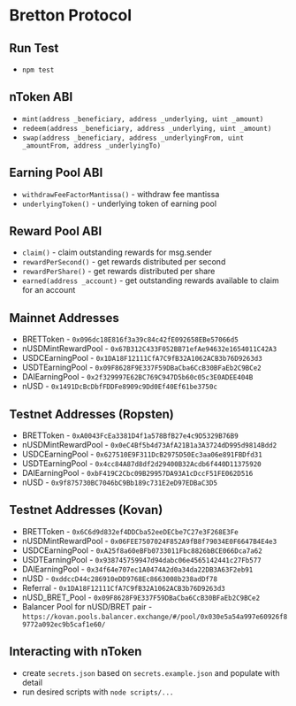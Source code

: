 # Bretton Protocol

## Run Test
- `npm test`

## nToken ABI
- `mint(address _beneficiary, address _underlying, uint _amount)`
- `redeem(address _beneficiary, address _underlying, uint _amount)`
- `swap(address _beneficiary, address _underlyingFrom, uint _amountFrom, address _underlyingTo)`

## Earning Pool ABI
- `withdrawFeeFactorMantissa()` - withdraw fee mantissa
- `underlyingToken()` - underlying token of earning pool

## Reward Pool ABI
- `claim()` - claim outstanding rewards for msg.sender
- `rewardPerSecond()` - get rewards distributed per second
- `rewardPerShare()` - get rewards distributed per share
- `earned(address _account)` - get outstanding rewards available to claim for an account

## Mainnet Addresses
- BRETToken - `0x096dc18E816f3a39c84c42fE092658EBe57066d5`
- nUSDMintRewardPool - `0x67B312C433F052BB71efAe94632e1654011C42A3`
- USDCEarningPool - `0x1DA18F12111CfA7C9fB32A1062ACB3b76D9263d3`
- USDTEarningPool - `0x09F8628F9E337F59DBaCba6CcB30BFaEb2C9BCe2`
- DAIEarningPool - `0x2f329997E62BC769C947D5b60c05c3E0ADEE404B`
- nUSD - `0x1491DcBcDbfFDDFe8909c9Dd0Ef40Ef61be3750c`

## Testnet Addresses (Ropsten)
- BRETToken - `0xA0043FcEa3381D4f1a578BfB27e4c9D5329B76B9`
- nUSDMintRewardPool - `0x0eC4Bf5b4d73AfA21B1a3A3724dD995d9814Bdd2`
- USDCEarningPool - `0x627510E9F311DcB2975D50Ec3aa06e891FBDfd31`
- USDTEarningPool - `0x4cc84A87d8df2d29400B32Acdb6f440D11375920`
- DAIEarningPool - `0xbF419C2Cbc09B29957DA93A1cDccF51FE062D516`
- nUSD - `0x9f875730BC7046bC9Bb189c731E2eD97EDBaC3D5`

## Testnet Addresses (Kovan)
- BRETToken - `0x6C6d9d832ef4DDCba52eeDECbe7C27e3F268E3Fe`
- nUSDMintRewardPool - `0x06FEE7507024F852A9fB8f79034E0F6647B4E4e3`
- USDCEarningPool - `0xA25f8a60eBFb0733011Fbc8826bBCE066Dca7a62`
- USDTEarningPool - `0x938745759947d94dabc06e4565142441c27Fb577`
- DAIEarningPool - `0x34f64e707ec1A0474A2d0a34da22DB3A63F2eb91`
- nUSD - `0xddccD44c286910eDD9768Ec8663008b238adDf78`
- Referral - `0x1DA18F12111CfA7C9fB32A1062ACB3b76D9263d3`
- nUSD_BRET_Pool - `0x09F8628F9E337F59DBaCba6CcB30BFaEb2C9BCe2`
- Balancer Pool for nUSD/BRET pair - `https://kovan.pools.balancer.exchange/#/pool/0x030e5a54a997e60926f89772a092ec9b5caf1e60/`

## Interacting with nToken
- create `secrets.json` based on `secrets.example.json` and populate with detail
- run desired scripts with `node scripts/...`

